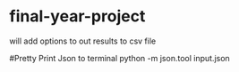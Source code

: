 # final-year-project
will add options to out results to csv file

#Pretty Print Json to terminal
python -m json.tool input.json
